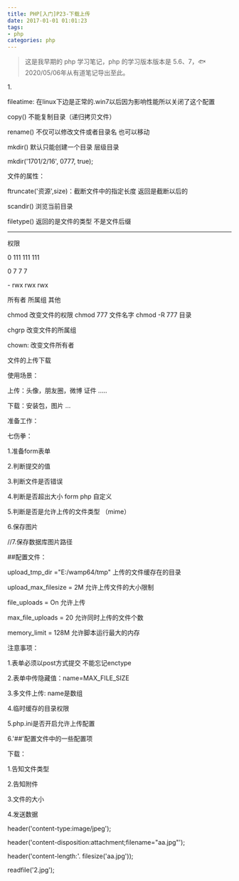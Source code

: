 ```yaml
---
title: PHP[入门]P23-下载上传
date: 2017-01-01 01:01:23
tags:
- php
categories: php
---
```


> 这是我早期的 php 学习笔记，php 的学习版本版本是 5.6、7，🐟2020/05/06年从有道笔记导出至此。


1\.

fileatime: 在linux下边是正常的.win7以后因为影响性能所以关闭了这个配置

copy() 不能复制目录（递归拷贝文件）

rename() 不仅可以修改文件或者目录名 也可以移动

mkdir() 默认只能创建一个目录 层级目录

mkdir(\'1701/2/16\', 0777, true);

文件的属性：

ftruncate(\'资源\',size)：截断文件中的指定长度 返回是截断以后的

scandir() 浏览当前目录

filetype() 返回的是文件的类型 不是文件后缀

---------

权限

0 111 111 111

0 7 7 7

\- rwx rwx rwx

所有者 所属组 其他

chmod 改变文件的权限 chmod 777 文件名字 chmod -R 777 目录

chgrp 改变文件的所属组

chown: 改变文件所有者

文件的上传下载

使用场景：

上传：头像，朋友圈，微博 证件 .....

下载：安装包，图片 ...

准备工作：

七伤拳：

1.准备form表单

2.判断提交的值

3.判断文件是否错误

4.判断是否超出大小 form php 自定义

5.判断是否是允许上传的文件类型 （mime）

6.保存图片

//7.保存数据库图片路径

\#\#配置文件：

upload\_tmp\_dir =\"E:/wamp64/tmp\" 上传的文件缓存在的目录

upload\_max\_filesize = 2M 允许上传文件的大小限制

file\_uploads = On 允许上传

max\_file\_uploads = 20 允许同时上传的文件个数

memory\_limit = 128M 允许脚本运行最大的内存

注意事项：

1.表单必须以post方式提交 不能忘记enctype

2.表单中传隐藏值：name=MAX\_FILE\_SIZE

3.多文件上传: name是数组

4.临时缓存的目录权限

5.php.ini是否开启允许上传配置

6.'\#\#'配置文件中的一些配置项

下载：

1.告知文件类型

2.告知附件

3.文件的大小

4.发送数据

header(\'content-type:image/jpeg\');

header(\'content-disposition:attachment;filename=\"aa.jpg\"\');

header(\'content-length:\'. filesize(\'aa.jpg\'));

readfile(\'2.jpg\');
